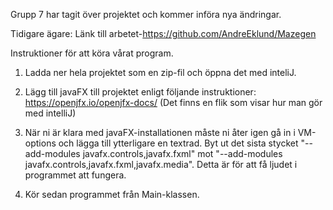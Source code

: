 Grupp 7 har tagit över projektet och kommer införa nya ändringar.

Tidigare ägare:
Länk till arbetet-https://github.com/AndreEklund/Mazegen


Instruktioner för att köra vårat program.

1. Ladda ner hela projektet som en zip-fil och öppna det med inteliJ.

2. Lägg till javaFX till projektet enligt följande instruktioner: 
https://openjfx.io/openjfx-docs/  (Det finns en flik som visar hur man gör med intelliJ)

3. När ni är klara med javaFX-installationen måste ni åter igen gå in i VM-options och lägga till ytterligare en
textrad. Byt ut det sista stycket "--add-modules javafx.controls,javafx.fxml" mot "--add-modules javafx.controls,javafx.fxml,javafx.media".
Detta är för att få ljudet i programmet att fungera. 

4. Kör sedan programmet från Main-klassen. 
